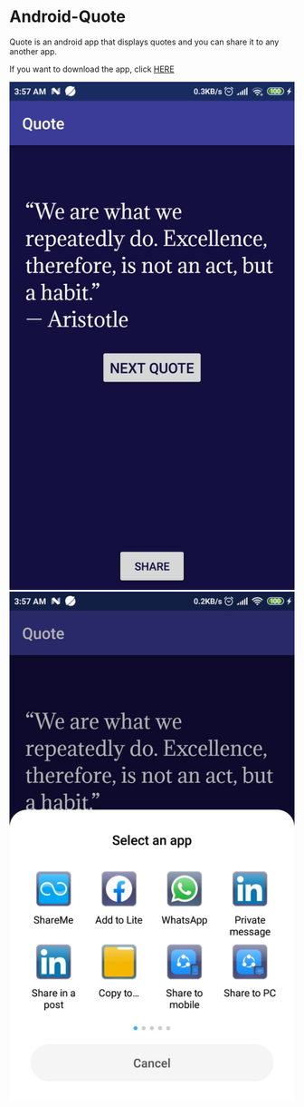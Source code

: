 # Android-Quote
Quote is an android app that displays quotes and you can share it to any another app.

If you want to download the app, click [HERE](https://github.com/Abanoub-Asaad/Android-Quote/releases/download/V0.1/Quote.apk) 

![](Quote/Screenshots/1.jpeg) 
![](Quote/Screenshots/2.jpeg) 
